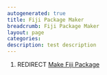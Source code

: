```yaml
---
autogenerated: true
title: Fiji Package Maker
breadcrumb: Fiji Package Maker
layout: page
categories: 
description: test description
---
```


1.  REDIRECT [Make Fiji Package](Make_Fiji_Package "wikilink")
